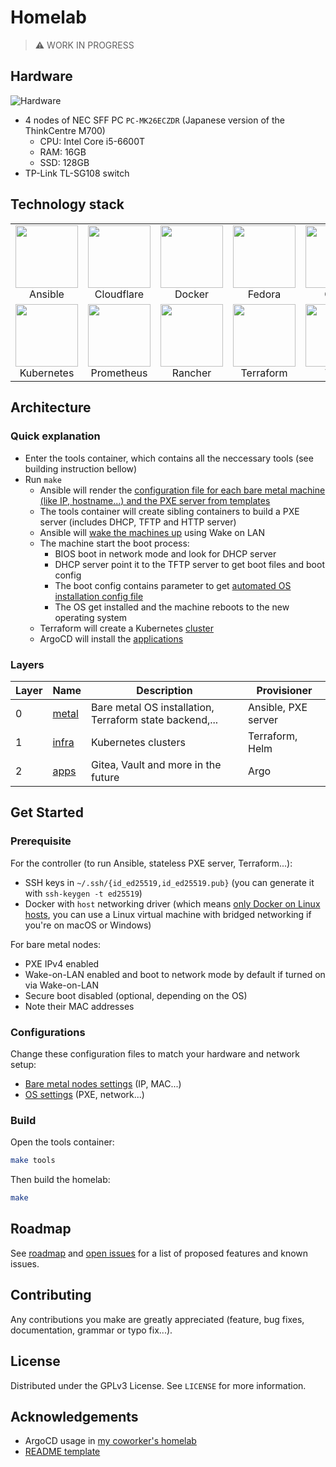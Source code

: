 # Homelab

> ⚠️ WORK IN PROGRESS

## Hardware

![Hardware](https://user-images.githubusercontent.com/27996771/98970963-25137200-2543-11eb-8f2d-f9a2d45756ef.JPG)

- 4 nodes of NEC SFF PC `PC-MK26ECZDR` (Japanese version of the ThinkCentre M700)
  - CPU: Intel Core i5-6600T
  - RAM: 16GB
  - SSD: 128GB
- TP-Link TL-SG108 switch

## Technology stack

<table>
  <tr>
    <td align="center"><a><img src="https://simpleicons.org/icons/ansible.svg" width="100px;"/><br/>Ansible</td>
    <td align="center"><a><img src="https://simpleicons.org/icons/cloudflare.svg" width="100px;"/><br/>Cloudflare</td>
    <td align="center"><a><img src="https://simpleicons.org/icons/docker.svg" width="100px;"/><br/>Docker</td>
    <td align="center"><a><img src="https://simpleicons.org/icons/fedora.svg" width="100px;"/><br/>Fedora</td>
    <td align="center"><a><img src="https://simpleicons.org/icons/gitea.svg" width="100px;"/><br/>Gitea</td>
    <td align="center"><a><img src="https://simpleicons.org/icons/helm.svg" width="100px;"/><br/>Helm</td>
  </tr>
  <tr>
    <td align="center"><a><img src="https://simpleicons.org/icons/kubernetes.svg" width="100px;"/><br/>Kubernetes</td>
    <td align="center"><a><img src="https://simpleicons.org/icons/prometheus.svg" width="100px;"/><br/>Prometheus</td>
    <td align="center"><a><img src="https://simpleicons.org/icons/rancher.svg" width="100px;"/><br/>Rancher</td>
    <td align="center"><a><img src="https://simpleicons.org/icons/terraform.svg" width="100px;"/><br/>Terraform</td>
    <td align="center"><a><img src="https://simpleicons.org/icons/vault.svg" width="100px;"/><br/>Vault</td>
    <td align="center"><a><img src="https://simpleicons.org/icons/wireguard.svg" width="100px;"/><br/>Wireguard</td>
  </tr>
  <tr>
  </tr>
</table>

## Architecture

### Quick explanation

- Enter the tools container, which contains all the neccessary tools (see building instruction bellow)
- Run `make`
  - Ansible will render the [configuration file for each bare metal machine (like IP, hostname...) and the PXE server from templates](./metal/roles/pxe-boot/templates)
  - The tools container will create sibling containers to build a PXE server (includes DHCP, TFTP and HTTP server)
  - Ansible will [wake the machines up](./metal/roles/pxe-boot/tasks/wake.yml) using Wake on LAN
  - The machine start the boot process:
    - BIOS boot in network mode and look for DHCP server
    - DHCP server point it to the TFTP server to get boot files and boot config
    - The boot config contains parameter to get [automated OS installation config file](./metal/roles/pxe-boot/templates/http/kickstart/fedora.ks.j2)
    - The OS get installed and the machine reboots to the new operating system
  - Terraform will create a Kubernetes [cluster](./infra/main.tf)
  - ArgoCD will install the [applications](./apps/resources)

### Layers

| Layer | Name                   | Description                                             | Provisioner         |
|-------|------------------------|---------------------------------------------------------|---------------------|
| 0     | [metal](./metal)       | Bare metal OS installation, Terraform state backend,... | Ansible, PXE server |
| 1     | [infra](./infra)       | Kubernetes clusters                                     | Terraform, Helm     |
| 2     | [apps](./apps)         | Gitea, Vault and more in the future                     | Argo                |

## Get Started

### Prerequisite

For the controller (to run Ansible, stateless PXE server, Terraform...):

- SSH keys in `~/.ssh/{id_ed25519,id_ed25519.pub}` (you can generate it with `ssh-keygen -t ed25519`)
- Docker with `host` networking driver (which means [only Docker on Linux hosts](https://docs.docker.com/network/host/), you can use a Linux virtual machine with bridged networking if you're on macOS or Windows)

For bare metal nodes:

- PXE IPv4 enabled
- Wake-on-LAN enabled and boot to network mode by default if turned on via Wake-on-LAN
- Secure boot disabled (optional, depending on the OS)
- Note their MAC addresses

### Configurations

Change these configuration files to match your hardware and network setup:

- [Bare metal nodes settings](./metal/hosts.yml) (IP, MAC...)
- [OS settings](./metal/group_vars/all.yml) (PXE, network...)

### Build

Open the tools container:

```sh
make tools
```

Then build the homelab:

```sh
make
```

## Roadmap

See [roadmap](./docs/roadmap.md) and [open issues](https://github.com/khuedoan/homelab/issues) for a list of proposed features and known issues.

## Contributing

Any contributions you make are greatly appreciated (feature, bug fixes, documentation, grammar or typo fix...).

## License

Distributed under the GPLv3 License. See `LICENSE` for more information.

## Acknowledgements

- ArgoCD usage in [my coworker's homelab](https://github.com/locmai/humble)
- [README template](https://github.com/othneildrew/Best-README-Template)
